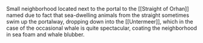 Small neighborhood located next to the portal to the [[Straight of Orhan]] named due to fact that sea-dwelling animals from the straight sometimes swim up the portalway, dropping down into the [[Untermeer]], which in the case of the occasional whale is quite spectacular, coating the neighborhood in sea foam and whale blubber.

